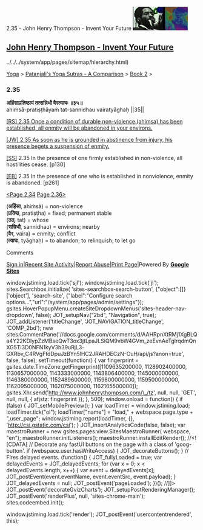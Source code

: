 2.35 - John Henry Thompson - Invent Your Future [![John Henry Thompson - Invent Your Future](../../../_/rsrc/1329567069254/config/customLogo.gif-revision=6.png)](../../../index.html)

[John Henry Thompson - Invent Your Future](../../../index.html)
---------------------------------------------------------------

../../../system/app/pages/sitemap/hierarchy.html)
    

[Yoga](../../../yoga.html)‎ > ‎[Patanjali's Yoga Sutras - A Comparison](../../patanjani.html)‎ > ‎[Book 2](../book-2.html)‎ > ‎

### 2.35

**अहिंसाप्रतिष्ठायं तत्सन्निधौ वैरत्याघः ॥३५॥**  
ahiṁsā-pratiṣṭhāyaṁ tat-sannidhau vairatyāghaḥ ||35||  
  
  
[\[RS\] 2.35 Once a condition of durable non-violence (ahimsa) has been established, all enmity will be abandoned in your environs.](http://www.ashtangayoga.info/philosophy/yoga-sutra-patanjali/chapter-2/item/ahinsa-pratishthayam-sannidhau-vairatyaghah/)  
  
[\[JW\] 2.35 As soon as he is grounded in abstinence from injury, his presence begets a suspension of enmity.](http://books.google.com/books?id=YzFImjtOxUwC&pg=PA186&ci=145%2C155%2C777%2C58&source=bookclip)  
  
[\[SS\]](http://www.amazon.com/Yoga-Sutras-Patanjali-Commentary-Satchidananda/dp/0932040381) 2.35 In the presence of one firmly established in non-violence, all hostilities cease. \[p130\]  
  
[\[EB\]](http://www.amazon.com/Yoga-Sutras-Patanjali-Translation-Commentary/dp/0865477361/ref=sr_1_1?ie=UTF8&s=books&qid=1250508322&sr=1-1) 2.35 In the presence of one who is established in nonviolence, enmity is abandoned. \[p261\]  
  
[<Page 2.34](234.html)  [Page 2.36>](236.html)  
  
  

(**अहिंसा**, ahiṁsā) = non-violence  
(**प्रतिष्ठ**, pratiṣṭha) = fixed; permanent stable  
(**तत्**, tat) = whose  
(**सन्निधौ**, sannidhau) = environs; nearby  
(**वैर**, vaira) = enmity; conflict  
(**त्याघः**, tyāghaḥ) = to abandon; to relinquish; to let go

Comments

[Sign in](https://accounts.google.com/ServiceLogin?continue=http://sites.google.com/a/johnhenrythompson.com/jht/yoga/patanjani/book-2/235&service=jotspot)|[Recent Site Activity](../../../system/app/pages/recentChanges.html)|[Report Abuse](http://sites.google.com/a/johnhenrythompson.com/jht/system/app/pages/reportAbuse)|[Print Page](javascript:;)|Powered By **[Google Sites](http://sites.google.com/site)**

window.jstiming.load.tick('sjl'); window.jstiming.load.tick('jl'); sites.Searchbox.initialize( 'sites-searchbox-search-button', {"object":\[\]}\['object'\], 'search-site', {"label":"Configure search options...","url":"/system/app/pages/admin/settings"}); gsites.HoverPopupMenu.createSiteDropdownMenus('sites-header-nav-dropdown', false); JOT\_setupNav("2bd", "Navigation", true); JOT\_addListener('titleChange', 'JOT\_NAVIGATION\_titleChange', 'COMP\_2bd'); new sites.CommentPane('//docs.google.com/comments/d/AAHRpnXtRMj1XgBLQa4Y22KDIypZzMBseQwT3ox3jtLpaJLSiQM9vbW4GVm\_zeEvnAeTgIrqdmQnXG5Ti3D0NFN1kyV3h39uRjL3-GXRbv\_C4RVgFtdDpuJzBYn5lHC2JRAHDECzN-OuH/api/js?anon=true', false, false); setTimeout(function() { var fingerprint = gsites.date.TimeZone.getFingerprint(\[1109635200000, 1128902400000, 1130657000000, 1143333000000, 1143806400000, 1145000000000, 1146380000000, 1152489600000, 1159800000000, 1159500000000, 1162095000000, 1162075000000, 1162105500000\]); gsites.Xhr.send('http://www.johnhenrythompson.com/\_/tz', null, null, 'GET', null, null, { afjstz: fingerprint }); }, 500); window.onload = function() { if (false) { JOT\_setMobilePreview(); } var loadTimer = window.jstiming.load; loadTimer.tick("ol"); loadTimer\["name"\] = "load," + webspace.page.type + ",user\_page"; window.jstiming.report(loadTimer, {}, 'http://csi.gstatic.com/csi'); } JOT\_insertAnalyticsCode(false, false); var maestroRunner = new gsites.pages.view.SitesMaestroRunner( webspace, "en"); maestroRunner.initListeners(); maestroRunner.installEditRender(); //<!\[CDATA\[ // Decorate any fastUI buttons on the page with a class of 'goog-button'. if (webspace.user.hasWriteAccess) { JOT\_decorateButtons(); } // Fires delayed events. (function() { JOT\_fullyLoaded = true; var delayedEvents = JOT\_delayedEvents; for (var x = 0; x < delayedEvents.length; x++) { var event = delayedEvents\[x\]; JOT\_postEvent(event.eventName, event.eventSrc, event.payload); } JOT\_delayedEvents = null; JOT\_postEvent('pageLoaded'); })(); //\]\]> JOT\_postEvent('decorateGvizCharts'); JOT\_setupPostRenderingManager(); JOT\_postEvent('renderPlus', null, 'sites-chrome-main'); sites.codeembed.init();

window.jstiming.load.tick('render'); JOT\_postEvent('usercontentrendered', this);